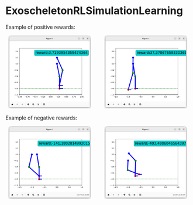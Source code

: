 # ExoscheletonRLSimulationLearning

Example of positive rewards:

<p align="center">
  <img alt="Light" src="poza1_algorithm_RL_Exoschelet.png" width="45%">
&nbsp; &nbsp; &nbsp; &nbsp;
  <img alt="Dark" src="poza2_algorithm_RL_Exoschelet.png" width="45%">
</p>



Example of negative rewards:

<p align="center">
  <img alt="Light" src="images_negative_Reward/neg_reward1.png" width="45%">
&nbsp; &nbsp; &nbsp; &nbsp;
  <img alt="Dark" src="images_negative_Reward/neg_reward2.png" width="45%">
</p>

